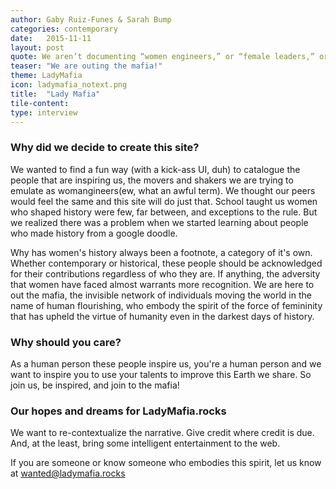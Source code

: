 ```yaml
---
author: Gaby Ruiz-Funes & Sarah Bump
categories: contemporary
date:   2015-11-11
layout: post
quote: We aren’t documenting “women engineers,” or “female leaders,” or “girls-who-xyz.” We simply intend to create a catalogue of the awesome ways that humans around us - many who happen to be women - inspire us in their everyday actions. Whether subtle or bold, they are fierce. They are agents of change. They are the LADY MAFIA.
teaser: "We are outing the mafia!"
theme: LadyMafia
icon: ladymafia_notext.png
title:  "Lady Mafia"
tile-content: 
type: interview
---
```


### Why did we decide to create this site?
We wanted to find a fun way (with a kick-ass UI, duh) to catalogue the people that are inspiring us, the movers and shakers we are trying to emulate as womangineers(ew, what an awful term). We thought our peers would feel the same and this site will do just that. School taught us women who shaped history were few, far between, and exceptions to the rule. But we realized there was a problem when we started learning about people who made history from a google doodle.

Why has women's history always been a footnote, a category of it's own. Whether contemporary or historical, these people should be acknowledged for their contributions regardless of who they are. If anything, the adversity that women have faced almost warrants more recognition. We are here to out the mafia, the invisible network of individuals moving the world in the name of human flourishing, who embody the spirit of the force of femininity that has upheld the virtue of humanity even in the darkest days of history.  


### Why should you care?
As a human person these people inspire us, you're a human person and we want to inspire you to use your talents to improve this Earth we share. So join us, be inspired, and join to the mafia!

### Our hopes and dreams for LadyMafia.rocks
We want to re-contextualize the narrative. Give credit where credit is due. And, at the least, bring some intelligent entertainment to the web.  

If you are someone or know someone who embodies this spirit, let us know at <a href="mailto:wanted@ladymafia.rocks" >wanted@ladymafia.rocks </a>
